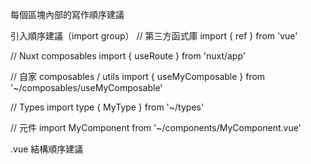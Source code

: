 每個區塊內部的寫作順序建議
<script setup> 區域內建議順序：
import 區塊

props / emit

composables (useXXX)

ref / reactive 狀態

computed 

watch / WatchEffect

methods / function

lifecycle hooks（onMounted 等）

<template>
  <!-- HTML 模板 -->
</template>

<script setup lang="ts">
/** 1. Import */
import { ref, computed, watch } from 'vue'
import { useRoute, useRouter } from 'nuxt/app'

/** 2. Define Props / Emits */
const props = defineProps<{
  title: string
  isOpen: boolean
}>()

const emit = defineEmits<{
  (e: 'close'): void
}>()

/** 3. Composables (useXXX) */
const route = useRoute()
const router = useRouter()

/** 4. State / Refs */
const count = ref(0)

/** 5. Computed */
const double = computed(() => count.value * 2)

/** 6. Watch / WatchEffect */
watch(() => props.isOpen, (newVal) => {
  if (newVal) {
    count.value = 0
  }
})

/** 7. Methods */
function increment() {
  count.value++
}

/** 8. Lifecycle Hooks */
onMounted(() => {
  console.log('Mounted')
})

onUnmounted(() => {
  console.log('Unmounted')
})
</script>

<style scoped>
/* CSS 樣式 */
</style>


引入順序建議（import group）
// 第三方函式庫
import { ref } from 'vue'

// Nuxt composables
import { useRoute } from 'nuxt/app'

// 自家 composables / utils
import { useMyComposable } from '~/composables/useMyComposable'

// Types
import type { MyType } from '~/types'

// 元件
import MyComponent from '~/components/MyComponent.vue'


.vue 結構順序建議
<script setup lang="ts"> -> <template> -> <style>


v-for, v-if, v-show：結構性指令，會影響 DOM 出現與否或重複渲染，放最前面。

ref, key：跟元素識別或 DOM 互動相關，也建議放前面。

v-model / :modelValue：資料綁定主體，放在邏輯結構指令之後。

普通 props（例如 :label, :icon, placeholder 等）：控制元件屬性設定。

class / :class, style / :style：外觀樣式，放在屬性後面。

事件監聽（例如 @click, @input 等）：行為處理放最後。

組件分類
components/
├── base/            # 通用元件，例如按鈕、輸入框
├── layout/          # 導覽列、頁腳、側邊欄等版型元件
├── forms/           # 表單相關元件（驗證、欄位、步驟）
├── user/            # 跟使用者相關的功能性元件
├── modals/          # modal 專用元件
├── shared/          # 可複用但非基礎元件


類型	命名風格
元件、類別名稱	PascalCase
函式與變數	camelCase
資料夾與檔名（非元件）	kebab-case
Composable	useCamelCase
路由頁面與 middleware	kebab-case
CSS/SCSS partial	_kebab-case.scss